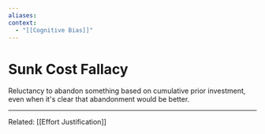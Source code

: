 ```yaml
---
aliases:
context:
  - "[[Cognitive Bias]]"
---
```


# Sunk Cost Fallacy

Reluctancy to abandon something based on cumulative prior investment, even when it's clear that abandonment would be better.

---

Related: [[Effort Justification]]
